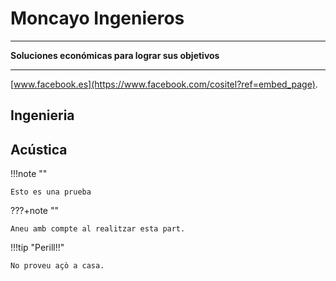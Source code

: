 # Moncayo Ingenieros

---

**Soluciones económicas para lograr sus objetivos**

---

[www.facebook.es](https://www.facebook.com/cositel?ref=embed_page).

## Ingenieria 
## Acústica


!!!note ""

    Esto es una prueba

???+note ""

    Aneu amb compte al realitzar esta part.

!!!tip "Perill!!"

    No proveu açò a casa.

